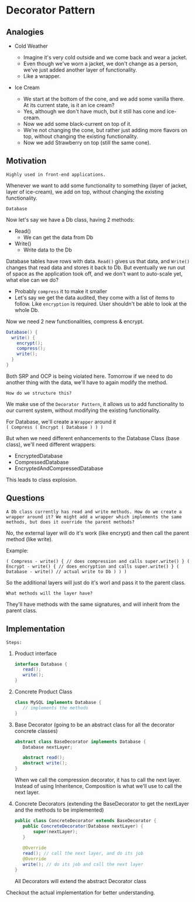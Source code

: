 # Decorator Pattern

## Analogies

- Cold Weather
  
  - Imagine it's very cold outside and we come back and wear a jacket.
  - Even though we've worn a jacket, we don't change as a person, we've just added another layer of functionality.
  - Like a wrapper.

- Ice Cream
  
  - We start at the bottom of the cone, and we add some vanilla there. At its current state, is it an ice cream?
  - Yes, although we don't have much, but it still has cone and ice-cream.
  - Now we add some black-current on top of it.
  - We're not changing the cone, but rather just adding more flavors on top, without changing the existing functionality.
  - Now we add Strawberry on top (still the same cone).

## Motivation

`Highly used in front-end applications.`

Whenever we want to add some functionality to something (layer of jacket, layer of ice-cream), we add on top, without changing the existing functionality.

`Database`

Now let's say we have a Db class, having 2 methods:

- Read()
  - We can get the data from Db
- Write()
  - Write data to the Db

Database tables have rows with data. `Read()` gives us that data, and `Write()` changes that read data and stores it back to Db. But eventually we run out of space as the application took off, and we don't want to auto-scale yet, what else can we do?

- Probably `compress` it to make it smaller
- Let's say we get the data audited, they come with a list of items to follow. Like `encryption` is required. User shouldn't be able to look at the whole Db.

Now we need 2 new functionalities, compress & encrypt.

```Java
Database() {
  write() {
    encrypt();
    compress();
    write();
  }
}
```

Both SRP and OCP is being violated here. Tomorrow if we need to do another thing with the data, we'll have to again modify the method.

`How do we structure this?`

We make use of the `Decorator Pattern`, it allows us to add functionality to our current system, without modifying the existing functionality.

For Database, we'll create a `Wrapper` around it <br>
`( Compress ( Encrypt ( Database ) ) )`

But when we need different enhancements to the Database Class (base class), we'll need different wrappers:

- EncryptedDatabase
- CompressedDatabase
- EncryptedAndCompressedDatabase

This leads to class explosion.

## Questions

`A Db class currently has read and write methods. How do we create a wrapper around it? We might add a wrapper which implements the same methods, but does it override the parent methods?`

No, the external layer will do it's work (like encrypt) and then call the parent method (like write).

Example:

`(
  Compress - write() { // does compression and calls super.write() } (
    Encrypt - write() { // does encryption and calls super.write() } (
      Database - write() // actual write to Db
    )
  )
)`

So the additional layers will just do it's worl and pass it to the parent class.

`What methods will the layer have?`

They'll have methods with the same signatures, and will inherit from the parent class.

## Implementation

`Steps:`

1. Product interface
   
   ```Java
   interface Database {
      read();
      write();
   }
   ```

2. Concrete Product Class
   
   ```Java
   class MySQL implements Database {
      // implements the methods
   }
   ```

3. Base Decorator (going to be an abstract class for all the decorator concrete classes)
   
   ```Java
   abstract class BaseDecorator implements Database {
      Database nextLayer;

      abstract read();
      abstract write();
   }
   ```

   When we call the compression decorator, it has to call the next layer. Instead of using Inheritence, Composition is what we'll use to call the next layer.

4. Concrete Decorators (extending the BaseDecorator to get the nextLayer and the methods to be implemented)
   
   ```Java
   public class ConcreteDecorator extends BaseDecorator {
      public ConcreteDecorator(Database nextLayer) {
          super(nextLayer);
      }
      
      @Override
      read(); // call the next layer, and do its job
      @Override
      write(); // do its job and call the next layer
   }
   ```

   All Decorators will extend the abstract Decorator class

Checkout the actual implementation for better understanding.